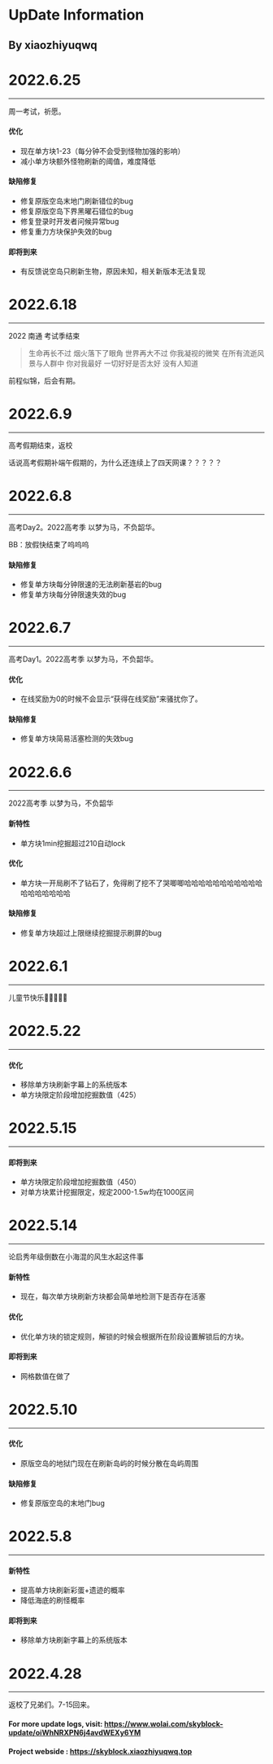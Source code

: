 # UpDate Information
## By xiaozhiyuqwq
# 2022.6.25

---

周一考试，祈愿。

#### 优化

- 现在单方块1-23（每分钟不会受到怪物加强的影响）
- 减小单方块额外怪物刷新的阈值，难度降低

#### 缺陷修复

- 修复原版空岛末地门刷新错位的bug
- 修复原版空岛下界黑曜石错位的bug
- 修复登录时开发者问候异常bug
- 修复重力方块保护失效的bug

#### 即将到来

- 有反馈说空岛只刷新生物，原因未知，相关新版本无法复现
# 2022.6.18

---

2022 南通 考试季结束

> 生命再长不过 烟火落下了眼角
> 世界再大不过 你我凝视的微笑
> 在所有流逝风景与人群中 你对我最好
> 一切好好是否太好 没有人知道

前程似锦，后会有期。

# 2022.6.9

---

高考假期结束，返校

话说高考假期补端午假期的，为什么还连续上了四天网课？？？？？

# 2022.6.8

---

高考Day2。2022高考季 以梦为马，不负韶华。

BB：放假快结束了呜呜呜

#### 缺陷修复

- 修复单方块每分钟限速的无法刷新基岩的bug
- 修复单方块每分钟限速失效的bug

# 2022.6.7

---

高考Day1。2022高考季 以梦为马，不负韶华。

#### 优化

- 在线奖励为0的时候不会显示“获得在线奖励”来骚扰你了。

#### 缺陷修复

- 修复单方块简易活塞检测的失效bug

# 2022.6.6

---

2022高考季 以梦为马，不负韶华

#### 新特性

- 单方块1min挖掘超过210自动lock

#### 优化

- 单方块一开局刷不了钻石了，免得刷了挖不了哭唧唧哈哈哈哈哈哈哈哈哈哈哈哈哈哈哈哈哈哈

#### 缺陷修复

- 修复单方块超过上限继续挖掘提示刷屏的bug

# 2022.6.1

---

儿童节快乐🎉🎉🎉🎉🎉
# 2022.5.22

---

#### 优化

- 移除单方块刷新字幕上的系统版本
- 单方块限定阶段增加挖掘数值（425）

# 2022.5.15

---

#### 即将到来

- 单方块限定阶段增加挖掘数值（450）
- 对单方块累计挖掘限定，规定2000-1.5w均在1000区间

# 2022.5.14

---

论启秀年级倒数在小海混的风生水起这件事

#### 新特性

- 现在，每次单方块刷新方块都会简单地检测下是否存在活塞

#### 优化

- 优化单方块的锁定规则，解锁的时候会根据所在阶段设置解锁后的方块。

#### 即将到来

- 网格数值在做了

# 2022.5.10

---

#### 优化

- 原版空岛的地狱门现在在刷新岛屿的时候分散在岛屿周围

#### 缺陷修复

- 修复原版空岛的末地门bug

# 2022.5.8

---

#### 新特性

- 提高单方块刷新彩蛋+遗迹的概率
- 降低海底的刷怪概率

#### 即将到来

- 移除单方块刷新字幕上的系统版本
# 2022.4.28

---

返校了兄弟们。7-15回来。

#### For more update logs, visit: https://www.wolai.com/skyblock-update/oiWhNRXPN6j4avdWEXy6YM
#### Project webside : https://skyblock.xiaozhiyuqwq.top